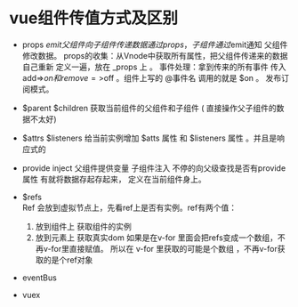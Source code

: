 

#   vue组件传值方式及区别

  - props $emit 父组件向子组件传递数据通过props，子组件通过$emit通知
    父组件修改数据。
    props的收集：从Vnode中获取所有属性，把父组件传递来的数据自己重新
                定义一遍，放在 _props 上 。
     事件处理：拿到传来的所有事件 
              传入 add=>$on 和 remove=>$off 。组件上写的 
              @事件名 调用的就是 $on 。 发布订阅模式。            


  - $parent $children 获取当前组件的父组件和子组件
   ( 直接操作父子组件的数据不太好)

  - $attrs $listeners 
      给当前实例增加 $atts 属性 和 $listeners 属性 。并且是响应式的

  - provide inject 父组件提供变量 子组件注入
      不停的向父级查找是否有provide属性  有就将数据存起存起来，
      定义在当前组件身上。

  - $refs  
      Ref 会放到虚拟节点上，先看ref上是否有实例。ref有两个值：
      1. 放到组件上 获取组件的实例
      2. 放到元素上 获取真实dom
      如果是在v-for 里面会把refs变成一个数组，不再v-for里直接赋值。
      所以在 v-for 里获取的可能是个数组 ，不再v-for获取的是个ref对象

  - eventBus

  - vuex